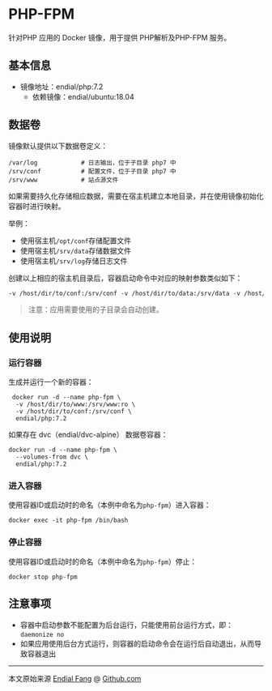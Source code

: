 # PHP-FPM

针对PHP 应用的 Docker 镜像，用于提供 PHP解析及PHP-FPM 服务。




## 基本信息

* 镜像地址：endial/php:7.2
  * 依赖镜像：endial/ubuntu:18.04



## 数据卷

镜像默认提供以下数据卷定义：

```shell
/var/log			# 日志输出，位于子目录 php7 中
/srv/conf			# 配置文件，位于子目录 php7 中
/srv/www			# 站点源文件
```

如果需要持久化存储相应数据，需要在宿主机建立本地目录，并在使用镜像初始化容器时进行映射。

举例：

- 使用宿主机`/opt/conf`存储配置文件
- 使用宿主机`/srv/data`存储数据文件
- 使用宿主机`/srv/log`存储日志文件

创建以上相应的宿主机目录后，容器启动命令中对应的映射参数类似如下：

```dockerfile
-v /host/dir/to/conf:/srv/conf -v /host/dir/to/data:/srv/data -v /host/dir/to/log:/var/log
```

> 注意：应用需要使用的子目录会自动创建。



## 使用说明



### 运行容器

生成并运行一个新的容器：

```shell
 docker run -d --name php-fpm \
  -v /host/dir/to/www:/srv/www:ro \
  -v /host/dir/to/conf:/srv/conf \
  endial/php:7.2
```

如果存在 dvc（endial/dvc-alpine） 数据卷容器：

```shell
docker run -d --name php-fpm \
  --volumes-from dvc \
  endial/php:7.2
```



### 进入容器

使用容器ID或启动时的命名（本例中命名为`php-fpm`）进入容器：

```shell
docker exec -it php-fpm /bin/bash
```



### 停止容器

使用容器ID或启动时的命名（本例中命名为`php-fpm`）停止：

```shell
docker stop php-fpm
```



## 注意事项

- 容器中启动参数不能配置为后台运行，只能使用前台运行方式，即：`daemonize no`
- 如果应用使用后台方式运行，则容器的启动命令会在运行后自动退出，从而导致容器退出



----

本文原始来源 [Endial Fang](https://github.com/endial) @ [Github.com](https://github.com)
